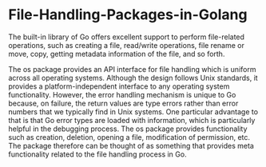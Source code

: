 # File-Handling-Packages-in-Golang
The built-in library of Go offers excellent support to perform file-related operations, such as creating a file, read/write operations, file rename or move, copy, getting metadata information of the file, and so forth. 

The os package provides an API interface for file handling which is uniform across all operating systems. Although the design follows Unix standards, it provides a platform-independent interface to any operating system functionality. However, the error handling mechanism is unique to Go because, on failure, the return values are type errors rather than error numbers that we typically find in Unix systems. One particular advantage to that is that Go error types are loaded with information, which is particularly helpful in the debugging process. The os package provides functionality such as creation, deletion, opening a file, modification of permission, etc. The package therefore can be thought of as something that provides meta functionality related to the file handling process in Go.

